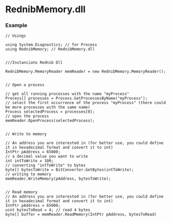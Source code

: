 # RednibMemory.dll





### Example
    // Usings
    
    using System.Diagnostics; // for Process
    using RednibMemory; // RednibMemory.dll


    ///Instanciate Rednib Dll
    
    RednibMemory.MemoryReader memReader = new RednibMemory.MemoryReader();
    
    
    // Open a process
    
    // get all running processes with the name "myProcess"
    Process[] processes = Process.GetProcessesByName("myProcess");
    // select the first occurrence of the process "myProcess" (there could be more processes with the same name)
    Process selectedProcess = processes[0];
    // open the process
    memReader.OpenProcess(selectedProcess);


    // Write to memory
    
    // An address you are interested in (for better use, you could define it in hexadecimal format and convert it to int)
    IntPtr pAddress = 65000;
    // a decimal value you want to write
    int intToWrite = 100;
    // converting "intToWrite" to bytes
    byte[] bytesToWrite = BitConverter.GetBytes(intToWrite);
    // writing to memory
    memReader.WriteMemory(pAddress, bytesToWrite);


    // Read memory
    // An address you are interested in (for better use, you could define it in hexadecimal format and convert it to int)
    IntPtr pAddress = 65000;
    uint bytesToRead = 4; // read 4 bytes
    byte[] buffer = memReader.ReadMemory(IntPtr pAddress, bytesToRead)
